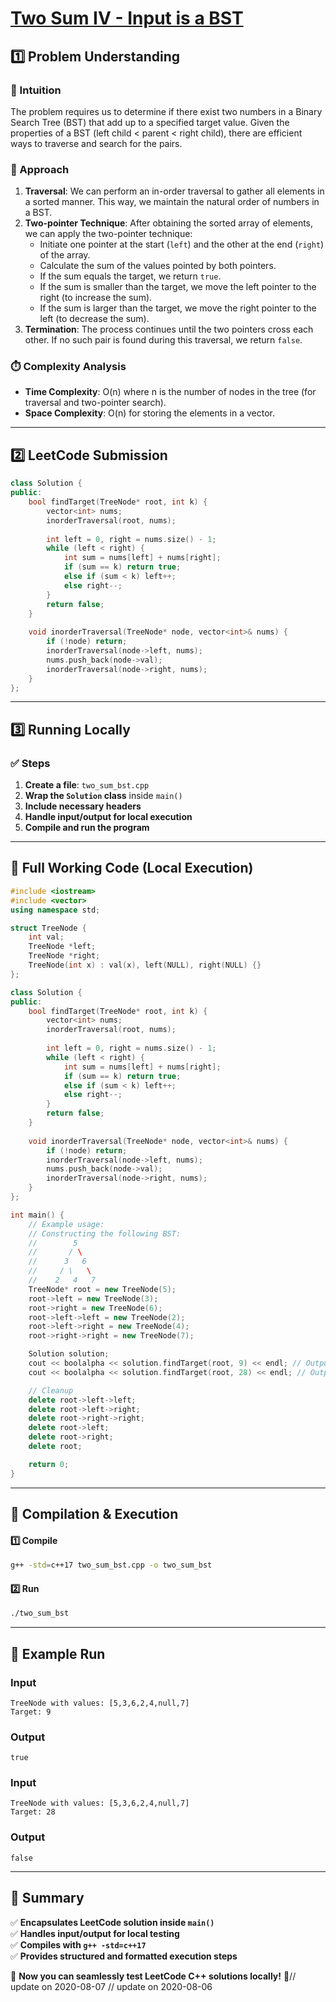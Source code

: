 # **[Two Sum IV - Input is a BST](https://leetcode.com/problems/two-sum-iv-input-is-a-bst/description/)**  

## **1️⃣ Problem Understanding**  
### **📌 Intuition**  
The problem requires us to determine if there exist two numbers in a Binary Search Tree (BST) that add up to a specified target value. Given the properties of a BST (left child < parent < right child), there are efficient ways to traverse and search for the pairs.

### **🚀 Approach**  
1. **Traversal**: We can perform an in-order traversal to gather all elements in a sorted manner. This way, we maintain the natural order of numbers in a BST.
2. **Two-pointer Technique**: After obtaining the sorted array of elements, we can apply the two-pointer technique:
   - Initiate one pointer at the start (`left`) and the other at the end (`right`) of the array.
   - Calculate the sum of the values pointed by both pointers.
   - If the sum equals the target, we return `true`.
   - If the sum is smaller than the target, we move the left pointer to the right (to increase the sum).
   - If the sum is larger than the target, we move the right pointer to the left (to decrease the sum).
3. **Termination**: The process continues until the two pointers cross each other. If no such pair is found during this traversal, we return `false`.

### **⏱️ Complexity Analysis**  
- **Time Complexity**: O(n) where n is the number of nodes in the tree (for traversal and two-pointer search).  
- **Space Complexity**: O(n) for storing the elements in a vector.

---  

## **2️⃣ LeetCode Submission**  
```cpp
class Solution {
public:
    bool findTarget(TreeNode* root, int k) {
        vector<int> nums;
        inorderTraversal(root, nums);
        
        int left = 0, right = nums.size() - 1;
        while (left < right) {
            int sum = nums[left] + nums[right];
            if (sum == k) return true;
            else if (sum < k) left++;
            else right--;
        }
        return false;
    }
    
    void inorderTraversal(TreeNode* node, vector<int>& nums) {
        if (!node) return;
        inorderTraversal(node->left, nums);
        nums.push_back(node->val);
        inorderTraversal(node->right, nums);
    }
};
```  

---  

## **3️⃣ Running Locally**  
### **✅ Steps**  
1. **Create a file**: `two_sum_bst.cpp`  
2. **Wrap the `Solution` class** inside `main()`  
3. **Include necessary headers**  
4. **Handle input/output for local execution**  
5. **Compile and run the program**  

---  

## **📝 Full Working Code (Local Execution)**  
```cpp
#include <iostream>
#include <vector>
using namespace std;

struct TreeNode {
    int val;
    TreeNode *left;
    TreeNode *right;
    TreeNode(int x) : val(x), left(NULL), right(NULL) {}
};

class Solution {
public:
    bool findTarget(TreeNode* root, int k) {
        vector<int> nums;
        inorderTraversal(root, nums);
        
        int left = 0, right = nums.size() - 1;
        while (left < right) {
            int sum = nums[left] + nums[right];
            if (sum == k) return true;
            else if (sum < k) left++;
            else right--;
        }
        return false;
    }
    
    void inorderTraversal(TreeNode* node, vector<int>& nums) {
        if (!node) return;
        inorderTraversal(node->left, nums);
        nums.push_back(node->val);
        inorderTraversal(node->right, nums);
    }
};

int main() {
    // Example usage:
    // Constructing the following BST:
    //        5
    //       / \
    //      3   6
    //     / \   \
    //    2   4   7
    TreeNode* root = new TreeNode(5);
    root->left = new TreeNode(3);
    root->right = new TreeNode(6);
    root->left->left = new TreeNode(2);
    root->left->right = new TreeNode(4);
    root->right->right = new TreeNode(7);

    Solution solution;
    cout << boolalpha << solution.findTarget(root, 9) << endl; // Output: true
    cout << boolalpha << solution.findTarget(root, 28) << endl; // Output: false

    // Cleanup
    delete root->left->left;
    delete root->left->right;
    delete root->right->right;
    delete root->left;
    delete root->right;
    delete root;

    return 0;
}
```  

---  

## **🔧 Compilation & Execution**  
#### **1️⃣ Compile**  
```bash
g++ -std=c++17 two_sum_bst.cpp -o two_sum_bst
```  

#### **2️⃣ Run**  
```bash
./two_sum_bst
```  

---  

## **🎯 Example Run**  
### **Input**  
```
TreeNode with values: [5,3,6,2,4,null,7]
Target: 9
```
### **Output**  
```
true
```

### **Input**  
```
TreeNode with values: [5,3,6,2,4,null,7]
Target: 28
```
### **Output**  
```
false
```  

---  

## **📌 Summary**  
✅ **Encapsulates LeetCode solution inside `main()`**  
✅ **Handles input/output for local testing**  
✅ **Compiles with `g++ -std=c++17`**  
✅ **Provides structured and formatted execution steps**  

🚀 **Now you can seamlessly test LeetCode C++ solutions locally!** 🚀// update on 2020-08-07
// update on 2020-08-06
